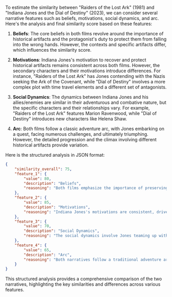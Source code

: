 To estimate the similarity between "Raiders of the Lost Ark" (1981) and "Indiana Jones and the Dial of Destiny" (2023), we can consider several narrative features such as beliefs, motivations, social dynamics, and arc. Here's the analysis and final similarity score based on these features:

1. **Beliefs**: The core beliefs in both films revolve around the importance of historical artifacts and the protagonist's duty to protect them from falling into the wrong hands. However, the contexts and specific artifacts differ, which influences the similarity score.

2. **Motivations**: Indiana Jones's motivation to recover and protect historical artifacts remains consistent across both films. However, the secondary characters and their motivations introduce differences. For instance, "Raiders of the Lost Ark" has Jones contending with the Nazis seeking the Ark of the Covenant, while "Dial of Destiny" involves a more complex plot with time travel elements and a different set of antagonists.

3. **Social Dynamics**: The dynamics between Indiana Jones and his allies/enemies are similar in their adventurous and combative nature, but the specific characters and their relationships vary. For example, "Raiders of the Lost Ark" features Marion Ravenwood, while "Dial of Destiny" introduces new characters like Helena Shaw.

4. **Arc**: Both films follow a classic adventure arc, with Jones embarking on a quest, facing numerous challenges, and ultimately triumphing. However, the detailed progression and the climax involving different historical artifacts provide variation.

Here is the structured analysis in JSON format:

```json
{
    "similarity_overall": 75,
    "feature_1": {
        "value": 80,
        "description": "Beliefs",
        "reasoning": "Both films emphasize the importance of preserving historical artifacts and Jones's role in safeguarding them. The contexts differ, with 'Raiders of the Lost Ark' focusing on the Ark of the Covenant and 'Dial of Destiny' involving time travel and the Antikythera mechanism.",
    },
    "feature_2": {
        "value": 85,
        "description": "Motivations",
        "reasoning": "Indiana Jones's motivations are consistent, driven by a mix of professional duty and personal conviction. The variations arise from the different antagonists and their unique motivations across the two films.",
    },
    "feature_3": {
        "value": 70,
        "description": "Social Dynamics",
        "reasoning": "The social dynamics involve Jones teaming up with allies and confronting enemies in both films. Differences in the specific characters and their relationships contribute to the variation.",
    },
    "feature_4": {
        "value": 65,
        "description": "Arc",
        "reasoning": "Both narratives follow a traditional adventure arc with similar structures. Differences in the specific events and climax resolutions create some distinctions between the two films.",
    }
}
```

This structured analysis provides a comprehensive comparison of the two narratives, highlighting the key similarities and differences across various features.